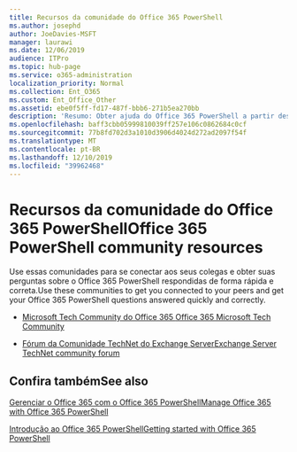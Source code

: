 ```yaml
---
title: Recursos da comunidade do Office 365 PowerShell
ms.author: josephd
author: JoeDavies-MSFT
manager: laurawi
ms.date: 12/06/2019
audience: ITPro
ms.topic: hub-page
ms.service: o365-administration
localization_priority: Normal
ms.collection: Ent_O365
ms.custom: Ent_Office_Other
ms.assetid: ebe0f5ff-fd17-487f-bbb6-271b5ea270bb
description: 'Resumo: Obter ajuda do Office 365 PowerShell a partir desses locais da comunidade.'
ms.openlocfilehash: baff3cbb05999810039ff257e106c0862684c0cf
ms.sourcegitcommit: 77b8fd702d3a1010d3906d4024d272ad2097f54f
ms.translationtype: MT
ms.contentlocale: pt-BR
ms.lasthandoff: 12/10/2019
ms.locfileid: "39962468"
---
```

# <a name="office-365-powershell-community-resources"></a><span data-ttu-id="7fa24-103">Recursos da comunidade do Office 365 PowerShell</span><span class="sxs-lookup"><span data-stu-id="7fa24-103">Office 365 PowerShell community resources</span></span>

<span data-ttu-id="7fa24-104">Use essas comunidades para se conectar aos seus colegas e obter suas perguntas sobre o Office 365 PowerShell respondidas de forma rápida e correta.</span><span class="sxs-lookup"><span data-stu-id="7fa24-104">Use these communities to get you connected to your peers and get your Office 365 PowerShell questions answered quickly and correctly.</span></span> 
  
- [<span data-ttu-id="7fa24-105">Microsoft Tech Community do Office 365 </span><span class="sxs-lookup"><span data-stu-id="7fa24-105">Office 365 Microsoft Tech Community</span></span>](https://techcommunity.microsoft.com/t5/Office-365/ct-p/Office365)
    
- [<span data-ttu-id="7fa24-106">Fórum da Comunidade TechNet do Exchange Server</span><span class="sxs-lookup"><span data-stu-id="7fa24-106">Exchange Server TechNet community forum</span></span>](https://social.technet.microsoft.com/Forums/exchange/home?forum=exchangesvrgeneral)
    
## <a name="see-also"></a><span data-ttu-id="7fa24-107">Confira também</span><span class="sxs-lookup"><span data-stu-id="7fa24-107">See also</span></span>

[<span data-ttu-id="7fa24-108">Gerenciar o Office 365 com o Office 365 PowerShell</span><span class="sxs-lookup"><span data-stu-id="7fa24-108">Manage Office 365 with Office 365 PowerShell</span></span>](manage-office-365-with-office-365-powershell.md)
  
[<span data-ttu-id="7fa24-109">Introdução ao Office 365 PowerShell</span><span class="sxs-lookup"><span data-stu-id="7fa24-109">Getting started with Office 365 PowerShell</span></span>](getting-started-with-office-365-powershell.md)

